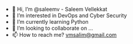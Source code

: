 - 👋 Hi, I’m @saleemv - Saleem Vellekkat
- 👀 I’m interested in DevOps and Cyber Security
- 🌱 I’m currently learning Python
- 💞️ I’m looking to collaborate on ...
- 📫 How to reach me? vmsalim@gmail.com

<!---
saleemv/saleemv is a ✨ special ✨ repository because its `README.md` (this file) appears on your GitHub profile.
You can click the Preview link to take a look at your changes.
--->
